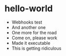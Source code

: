 # hello-world

- Webhooks test
- And another one
- One more for the road
- Come on, please work
- Made it executable
- This is getting ridiculous
